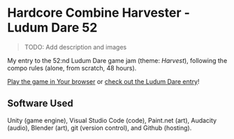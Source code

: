 # Hardcore Combine Harvester - Ludum Dare 52


> TODO: Add description and images

My entry to the 52:nd Ludum Dare game jam (theme: *Harvest*), following the compo rules (alone, from scratch, 48 hours).

[Play the game in Your browser](https://aggrathon.github.io/LudumDare52/) or [check out the Ludum Dare entry](https://ldjam.com/events/ludum-dare/52/hardcore-combine-harvester)!


## Software Used

Unity (game engine), Visual Studio Code (code), Paint.net (art), Audacity (audio), Blender (art), git (version control), and Github (hosting).

